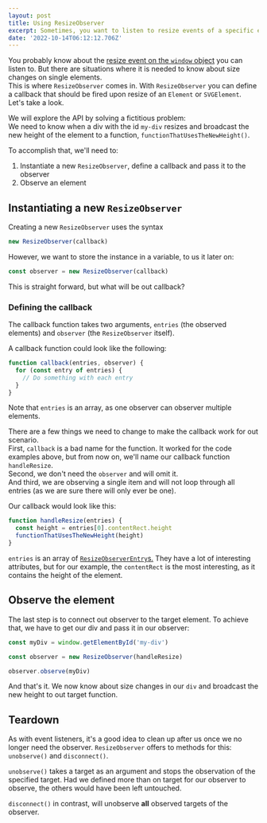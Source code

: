 ```yaml
---
layout: post
title: Using ResizeObserver
excerpt: Sometimes, you want to listen to resize events of a specific element.
date: '2022-10-14T06:12:12.706Z'
---
```


You probably know about the [resize event on the `window` object](https://developer.mozilla.org/en-US/docs/Web/API/Window/resize_event) you can listen to. But there are situations where it is needed to know about size changes on single elements.\
This is where `ResizeObserver` comes in. With `ResizeObserver` you can define a callback that should be fired upon resize of an `Element` or `SVGElement`. Let's take a look.

We will explore the API by solving a fictitious problem:\
We need to know when a div with the id `my-div` resizes and broadcast the new height of the element to a function, `functionThatUsesTheNewHeight()`.

To accomplish that, we'll need to:

1. Instantiate a new `ResizeObserver`, define a callback and pass it to the observer
2. Observe an element

## Instantiating a new `ResizeObserver`

Creating a new `ResizeObserver` uses the syntax

```js
new ResizeObserver(callback)
```

However, we want to store the instance in a variable, to us it later on:

```js
const observer = new ResizeObserver(callback)
```

This is straight forward, but what will be out callback?

### Defining the callback

The callback function takes two arguments, `entries` (the observed elements) and `observer` (the `ResizeObserver` itself).

A callback function could look like the following:

```js
function callback(entries, observer) {
  for (const entry of entries) {
    // Do something with each entry
  }
}
```

Note that `entries` is an array, as one observer can observer multiple elements.

There are a few things we need to change to make the callback work for out scenario.\
First, `callback` is a bad name for the function. It worked for the code examples above, but from now on, we'll name our callback function `handleResize`.\
Second, we don't need the `observer` and will omit it.\
And third, we are observing a single item and will not loop through all entries (as we are sure there will only ever be one).

Our callback would look like this:

```js
function handleResize(entries) {
  const height = entries[0].contentRect.height
  functionThatUsesTheNewHeight(height)
}
```

`entries` is an array of [`ResizeObserverEntry`s.](https://developer.mozilla.org/en-US/docs/Web/API/ResizeObserverEntry) They have a lot of interesting attributes, but for our example, the `contentRect` is the most interesting, as it contains the height of the element.

## Observe the element

The last step is to connect out observer to the target element. To achieve that, we have to get our div and pass it in our observer:

```js
const myDiv = window.getElementById('my-div')

const observer = new ResizeObserver(handleResize)

observer.observe(myDiv)
```

And that's it. We now know about size changes in our `div` and broadcast the new height to out target function.

## Teardown

As with event listeners, it's a good idea to clean up after us once we no longer need the observer. `ResizeObserver` offers to methods for this: `unobserve()` and `disconnect()`.

`unobserve()` takes a target as an argument and stops the observation of the specified target. Had we defined more than on target for our observer to observe, the others would have been left untouched.

`disconnect()` in contrast, will unobserve **all** observed targets of the observer.
